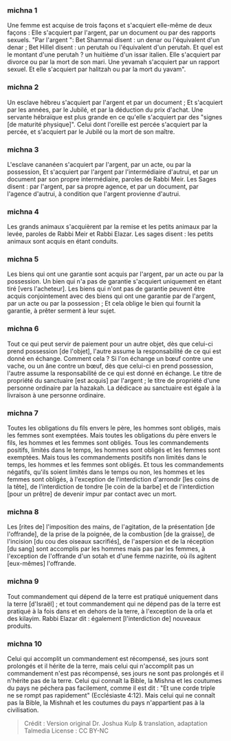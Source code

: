 
### michna 1
Une femme est acquise de trois façons et s'acquiert elle-même de deux façons : Elle s'acquiert par l'argent, par un document ou par des rapports sexuels. "Par l'argent ": Bet Shammai disent : un denar ou l'équivalent d'un denar ; Bet Hillel disent : un perutah ou l'équivalent d'un perutah. Et quel est le montant d'une perutah ? un huitième d'un issar italien. Elle s'acquiert par divorce ou par la mort de son mari. Une yevamah s'acquiert par un rapport sexuel. Et elle s'acquiert par halitzah ou par la mort du yavam".

### michna 2
Un esclave hébreu s'acquiert par l'argent et par un document ; Et s'acquiert par les années, par le Jubilé, et par la déduction du prix d'achat. Une servante hébraïque est plus grande en ce qu'elle s'acquiert par des "signes [de maturité physique]". Celui dont l'oreille est percée s'acquiert par la percée, et s'acquiert par le Jubilé ou la mort de son maître.

### michna 3
L'esclave cananéen s'acquiert par l'argent, par un acte, ou par la possession, Et s'acquiert par l'argent par l'intermédiaire d'autrui, et par un document par son propre intermédiaire, paroles de Rabbi Meir. Les Sages disent : par l'argent, par sa propre agence, et par un document, par l'agence d'autrui, à condition que l'argent provienne d'autrui.

### michna 4
Les grands animaux s'acquièrent par la remise et les petits animaux par la levée, paroles de Rabbi Meir et Rabbi Elazar. Les sages disent : les petits animaux sont acquis en étant conduits.

### michna 5
Les biens qui ont une garantie sont acquis par l'argent, par un acte ou par la possession. Un bien qui n'a pas de garantie s'acquiert uniquement en étant tiré [vers l'acheteur]. Les biens qui n'ont pas de garantie peuvent être acquis conjointement avec des biens qui ont une garantie par de l'argent, par un acte ou par la possession ; Et cela oblige le bien qui fournit la garantie, à prêter serment à leur sujet.

### michna 6
Tout ce qui peut servir de paiement pour un autre objet, dès que celui-ci prend possession [de l'objet], l'autre assume la responsabilité de ce qui est donné en échange. Comment cela ? Si l'on échange un bœuf contre une vache, ou un âne contre un bœuf, dès que celui-ci en prend possession, l'autre assume la responsabilité de ce qui est donné en échange. Le titre de propriété du sanctuaire [est acquis] par l'argent ; le titre de propriété d'une personne ordinaire par la hazakah. La dédicace au sanctuaire est égale à la livraison à une personne ordinaire.

### michna 7
Toutes les obligations du fils envers le père, les hommes sont obligés, mais les femmes sont exemptées. Mais toutes les obligations du père envers le fils, les hommes et les femmes sont obligés. Tous les commandements positifs, limités dans le temps, les hommes sont obligés et les femmes sont exemptées. Mais tous les commandements positifs non limités dans le temps, les hommes et les femmes sont obligés. Et tous les commandements négatifs, qu'ils soient limités dans le temps ou non, les hommes et les femmes sont obligés, à l'exception de l'interdiction d'arrondir [les coins de la tête], de l'interdiction de tondre [le coin de la barbe] et de l'interdiction [pour un prêtre] de devenir impur par contact avec un mort.

### michna 8
Les [rites de] l'imposition des mains, de l'agitation, de la présentation [de l'offrande], de la prise de la poignée, de la combustion [de la graisse], de l'incision [du cou des oiseaux sacrifiés], de l'aspersion et de la réception [du sang] sont accomplis par les hommes mais pas par les femmes, à l'exception de l'offrande d'un sotah et d'une femme nazirite, où ils agitent [eux-mêmes] l'offrande.

### michna 9
Tout commandement qui dépend de la terre est pratiqué uniquement dans la terre [d'Israël] ; et tout commandement qui ne dépend pas de la terre est pratiqué à la fois dans et en dehors de la terre, à l'exception de la orla et des kilayim. Rabbi Elazar dit : également [l'interdiction de] nouveaux produits.

### michna 10
Celui qui accomplit un commandement est récompensé, ses jours sont prolongés et il hérite de la terre, mais celui qui n'accomplit pas un commandement n'est pas récompensé, ses jours ne sont pas prolongés et il n'hérite pas de la terre. Celui qui connaît la Bible, la Mishna et les coutumes du pays ne péchera pas facilement, comme il est dit : "Et une corde triple ne se rompt pas rapidement" (Ecclésiaste 4:12). Mais celui qui ne connaît pas la Bible, la Mishnah et les coutumes du pays n'appartient pas à la civilisation.

>Crédit : Version original Dr. Joshua Kulp & translation, adaptation Talmedia
>License : CC BY-NC